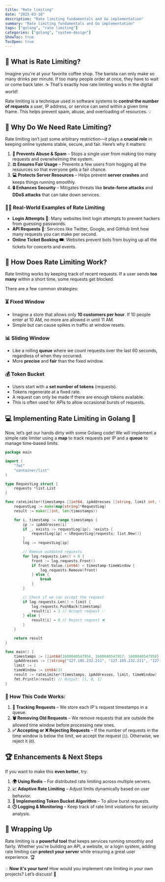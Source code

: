 ```yaml
---
title: "Rate limiting"
date: "2025-03-10"
description: "Rate limiting fundamentals and Go implementation"
summary: "Rate limiting fundamentals and Go implementation"
tags: ["golang", "rate limiting"]
categories: ["golang", "system-design"]
ShowToc: true
TocOpen: true
---
```


## 🌟 What is Rate Limiting?

Imagine you're at your favorite coffee shop. The barista can only make so many drinks per minute. If too many people order at once, they have to wait or come back later. ☕️ That's exactly how rate limiting works in the digital world!

Rate limiting is a technique used in software systems to **control the number of requests** a user, IP address, or service can send within a given time frame. This helps prevent spam, abuse, and overloading of resources. 💡

## 🎯 Why Do We Need Rate Limiting?

Rate limiting isn’t just some arbitrary restriction—it plays a **crucial role** in keeping online systems stable, secure, and fair. Here’s why it matters:

1. **🛑 Prevents Abuse & Spam** – Stops a single user from making too many requests and overwhelming the system.
2. **⚖️ Ensures Fair Usage** – Prevents a few users from hogging all the resources so that everyone gets a fair chance.
3. **💻 Protects Server Resources** – Helps prevent **server crashes** and keeps things running smoothly.
4. **🔒 Enhances Security** – Mitigates threats like **brute-force attacks** and **DDoS attacks** that can take down services.

### 🕵️‍♂️ Real-World Examples of Rate Limiting

- **Login Attempts** 🔐: Many websites limit login attempts to prevent hackers from guessing passwords.
- **API Requests** 📡: Services like Twitter, Google, and GitHub limit how many requests you can make per second.
- **Online Ticket Booking 🎟️**: Websites prevent bots from buying up all the tickets for concerts and events.

## 🔄 How Does Rate Limiting Work?

Rate limiting works by keeping track of recent requests. If a user sends **too many** within a short time, some requests get blocked.

There are a few common strategies:

### ⏳ Fixed Window

- Imagine a store that allows only **10 customers per hour**. If 10 people enter at 10 AM, no more are allowed in until 11 AM.
- Simple but can cause spikes in traffic at window resets.

### 📊 Sliding Window

- Like a rolling **queue** where we count requests over the last 60 seconds, regardless of when they occurred.
- More **precise** and **fair** than the fixed window.

### 💰 Token Bucket

- Users start with a **set number of tokens** (requests).
- Tokens regenerate at a fixed rate.
- A request can only be made if there are enough tokens available.
- This is often used for APIs to allow occasional bursts of requests.

## 💻 Implementing Rate Limiting in Golang 🎉

Now, let’s get our hands dirty with some Golang code! We will implement a simple rate limiter using a **map** to track requests per IP and a **queue** to manage time-based limits.

```go
package main

import (
	"fmt"
	"container/list"
)

type RequestLog struct {
	requests *list.List
}

func rateLimiter(timestamps []int64, ipAddresses []string, limit int, timeWindow int64) []int {
	requestLog := make(map[string]*RequestLog)
	result := make([]int, len(timestamps))

	for i, timestamp := range timestamps {
		ip := ipAddresses[i]
		if _, exists := requestLog[ip]; !exists {
			requestLog[ip] = &RequestLog{requests: list.New()}
		}
		log := requestLog[ip]

		// Remove outdated requests
		for log.requests.Len() > 0 {
			front := log.requests.Front()
			if front.Value.(int64) < timestamp-timeWindow {
				log.requests.Remove(front)
			} else {
				break
			}
		}

		// Check if we can accept the request
		if log.requests.Len() < limit {
			log.requests.PushBack(timestamp)
			result[i] = 1 // Accept request ✅
		} else {
			result[i] = 0 // Reject request ❌
		}
	}

	return result
}

func main() {
	timestamps := []int64{1600040547954, 1600040547957, 1600040547958}
	ipAddresses := []string{"127.105.232.211", "127.105.232.211", "127.105.232.211"}
	limit := 1
	timeWindow := int64(3)
	result := rateLimiter(timestamps, ipAddresses, limit, timeWindow)
	fmt.Println(result) // Output: [1, 0, 1]
}

```

### 🚀 How This Code Works:

1. **📝 Tracking Requests** – We store each IP's request timestamps in a queue.
2. **🗑️ Removing Old Requests** – We remove requests that are outside the allowed time window before processing new ones.
3. **✅ Accepting or ❌ Rejecting Requests** – If the number of requests in the time window is below the limit, we accept the request (`1`). Otherwise, we reject it (`0`).

## 🏆 Enhancements & Next Steps

If you want to make this **even better**, try:

1. **🌍 Using Redis** – For distributed rate limiting across multiple servers.
2. **📈 Adaptive Rate Limiting** – Adjust limits dynamically based on user behavior.
3. **🚧 Implementing Token Bucket Algorithm** – To allow burst requests.
4. **🕒 Logging & Monitoring** – Keep track of rate limit violations for security analysis.

## 🎉 Wrapping Up

Rate limiting is a **powerful tool** that keeps services running smoothly and fairly. Whether you're building an API, a website, or a login system, adding rate limiting can **protect your server** while ensuring a great user experience. 🏆

💡 **Now it's your turn!** How would you implement rate limiting in your own projects? Let’s discuss! 🚀